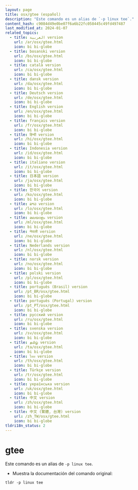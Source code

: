 ```yaml
---
layout: page
title: osx/gtee (español)
description: "Este comando es un alias de `-p linux tee`."
content_hash: c9084d49e0be07f6a6b22fc058445c49fd497487
last_modified_at: 2024-01-07
related_topics:
  - title: العربية version
    url: /ar/osx/gtee.html
    icon: bi bi-globe
  - title: bosanski version
    url: /bs/osx/gtee.html
    icon: bi bi-globe
  - title: català version
    url: /ca/osx/gtee.html
    icon: bi bi-globe
  - title: dansk version
    url: /da/osx/gtee.html
    icon: bi bi-globe
  - title: Deutsch version
    url: /de/osx/gtee.html
    icon: bi bi-globe
  - title: English version
    url: /en/osx/gtee.html
    icon: bi bi-globe
  - title: français version
    url: /fr/osx/gtee.html
    icon: bi bi-globe
  - title: हिन्दी version
    url: /hi/osx/gtee.html
    icon: bi bi-globe
  - title: Indonesia version
    url: /id/osx/gtee.html
    icon: bi bi-globe
  - title: italiano version
    url: /it/osx/gtee.html
    icon: bi bi-globe
  - title: 日本語 version
    url: /ja/osx/gtee.html
    icon: bi bi-globe
  - title: 한국어 version
    url: /ko/osx/gtee.html
    icon: bi bi-globe
  - title: ລາວ version
    url: /lo/osx/gtee.html
    icon: bi bi-globe
  - title: മലയാളം version
    url: /ml/osx/gtee.html
    icon: bi bi-globe
  - title: नेपाली version
    url: /ne/osx/gtee.html
    icon: bi bi-globe
  - title: Nederlands version
    url: /nl/osx/gtee.html
    icon: bi bi-globe
  - title: norsk version
    url: /no/osx/gtee.html
    icon: bi bi-globe
  - title: polski version
    url: /pl/osx/gtee.html
    icon: bi bi-globe
  - title: português (Brasil) version
    url: /pt_BR/osx/gtee.html
    icon: bi bi-globe
  - title: português (Portugal) version
    url: /pt_PT/osx/gtee.html
    icon: bi bi-globe
  - title: русский version
    url: /ru/osx/gtee.html
    icon: bi bi-globe
  - title: svenska version
    url: /sv/osx/gtee.html
    icon: bi bi-globe
  - title: தமிழ் version
    url: /ta/osx/gtee.html
    icon: bi bi-globe
  - title: ไทย version
    url: /th/osx/gtee.html
    icon: bi bi-globe
  - title: Türkçe version
    url: /tr/osx/gtee.html
    icon: bi bi-globe
  - title: українська version
    url: /uk/osx/gtee.html
    icon: bi bi-globe
  - title: 中文 version
    url: /zh/osx/gtee.html
    icon: bi bi-globe
  - title: 中文 (繁體, 台灣) version
    url: /zh_TW/osx/gtee.html
    icon: bi bi-globe
tldri18n_status: 2
---
```

# gtee

Este comando es un alias de `-p linux tee`.

- Muestra la documentación del comando original:

`tldr -p linux tee`
